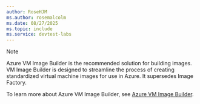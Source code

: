 ```yaml
---
author: RoseHJM
ms.author: rosemalcolm
ms.date: 08/27/2025
ms.topic: include
ms.service: devtest-labs
---
```


> [!NOTE]
> Azure VM Image Builder is the recommended solution for building images. VM Image Builder is designed to streamline the process of creating standardized virtual machine images for use in Azure. It supersedes Image Factory.
> 
> To learn more about Azure VM Image Builder, see [Azure VM Image Builder](/azure/virtual-machines/image-builder-overview?tabs=azure-powershell).


